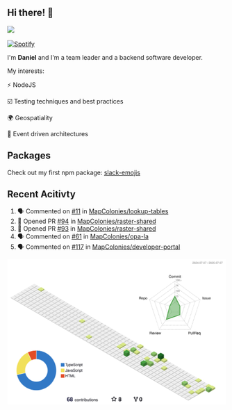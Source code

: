 ## Hi there! 👋

<p>
  <img src="https://github-readme-stats.vercel.app/api?username=syncush&theme=tokyonight">
</p>

[![Spotify](https://novatorem-rust.vercel.app/api/spotify)](https://open.spotify.com/user/syncush)

I'm **Daniel** and I'm a team leader and a backend software developer.

My interests:

⚡ NodeJS

☑️ Testing techniques and best practices

🌍 Geospatiality

🧠 Event driven architectures

## Packages
Check out my first npm package: [slack-emojis](https://www.npmjs.com/package/slack-emojis)

## Recent Acitivty
<!--START_SECTION:activity-->
1. 🗣 Commented on [#11](https://github.com/MapColonies/lookup-tables/pull/11#issuecomment-3043695282) in [MapColonies/lookup-tables](https://github.com/MapColonies/lookup-tables)
2. 💪 Opened PR [#94](https://github.com/MapColonies/raster-shared/pull/94) in [MapColonies/raster-shared](https://github.com/MapColonies/raster-shared)
3. 💪 Opened PR [#93](https://github.com/MapColonies/raster-shared/pull/93) in [MapColonies/raster-shared](https://github.com/MapColonies/raster-shared)
4. 🗣 Commented on [#61](https://github.com/MapColonies/opa-la/issues/61#issuecomment-3016695469) in [MapColonies/opa-la](https://github.com/MapColonies/opa-la)
5. 🗣 Commented on [#117](https://github.com/MapColonies/developer-portal/pull/117#issuecomment-2607661210) in [MapColonies/developer-portal](https://github.com/MapColonies/developer-portal)
<!--END_SECTION:activity-->

![contrib](./profile-3d-contrib/profile-green-animate.svg)

